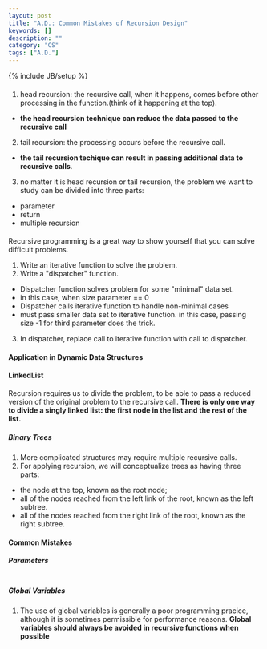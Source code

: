 ```yaml
---
layout: post
title: "A.D.: Common Mistakes of Recursion Design"
keywords: []
description: ""
category: "CS"
tags: ["A.D."]
---
```

{% include JB/setup %}

####
1. head recursion: the recursive call, when it happens, comes before other
   processing in the function.(think of it happening at the top).
- **the head recursion technique can reduce the data passed to the recursive
  call**
2. tail recursion: the processing occurs before the recursive call.
- **the tail recursion techique can result in passing additional data to recursive
  calls**.

3. no matter it is head recursion or tail recursion, the problem we want to
   study can be divided into three parts:
- parameter
- return
- multiple recursion


#### 
Recursive programming is a great way to show yourself that you can solve
difficult problems.
1. Write an iterative function to solve the problem.
2. Write a "dispatcher" function.
- Dispatcher function solves problem for some "minimal" data set.
- in this case, when size parameter == 0
- Dispatcher calls iterative function to handle non-minimal cases
- must pass smaller data set to iterative function. in this case, passing size
  -1 for third parameter does the trick.
3. In dispatcher, replace call to iterative function with call to dispatcher.


#### Application in Dynamic Data Structures


#### LinkedList
Recursion requires us to divide the problem, to be able to pass a reduced
version of the original problem to the recursive call. **There is only one way to
divide a singly linked list: the first node in the list and the rest of the
list.**

##### Binary Trees
1. More complicated structures may require multiple recursive calls.
2. For applying recursion, we will conceptualize trees as having three parts:
- the node at the top, known as the root node;
- all of the nodes reached from the left link of the root, known as the left
  subtree.
- all of the nodes reached from the right link of the root, known as the right
  subtree.




#### Common Mistakes

##### Parameters

```python

```

##### Global Variables
1. The use of global variables is generally a poor programming pracice, although
   it is sometimes permissible for performance reasons. **Global variables
   should always be avoided in recursive functions when possible**

